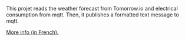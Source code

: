 This projet reads the weather forecast from Tomorrow.io and electrical consumption from mqtt. Then, it publishes a formatted text message to mqtt.

[More info (in French).](https://phdezanneau.dev/station-meteo-pour-cyclistes-urbains/)
